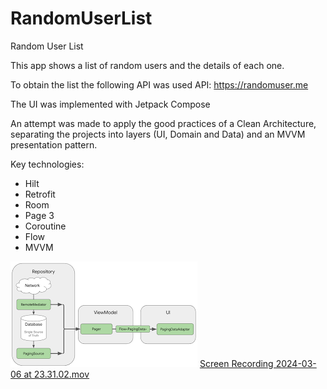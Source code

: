 # RandomUserList

Random User List

This app shows a list of random users and the details of each one.

To obtain the list the following API was used
API: https://randomuser.me

The UI was implemented with Jetpack Compose

An attempt was made to apply the good practices of a Clean Architecture, separating the projects into layers (UI, Domain and Data)
and an MVVM presentation pattern.

Key technologies:
- Hilt
- Retrofit
- Room
- Page 3
- Coroutine
- Flow
- MVVM

![img.png](img.png)
[Screen Recording 2024-03-06 at 23.31.02.mov](..%2FScreen%20Recording%202024-03-06%20at%2023.31.02.mov)